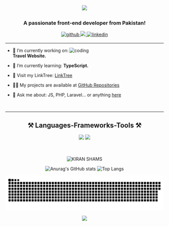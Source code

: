 <h1 align="center">
    <img src="https://readme-typing-svg.herokuapp.com/?font=Poppins&size=35&center=true&vCenter=true&width=500&height=70&duration=4000&lines=Hi+There!+👋;+I'm+KIRAN+SHAMS!;" />
</h1>
<h3 align="center">A passionate front-end developer from Pakistan!</h3>

<div align="center">
<a href="https://github.com/kiranShamsHere" target="_blank">
<img src=https://img.shields.io/badge/github-%2324292e.svg?&style=for-the-badge&logo=github&logoColor=white alt=github style="margin-bottom: 5px;" />
</a>
<!-- <a href="https://twitter.com/devabdulrehman" target="_blank">
<img src=https://img.shields.io/badge/twitter-%2300acee.svg?&style=for-the-badge&logo=twitter&logoColor=white alt=twitter style="margin-bottom: 5px;" />
</a> -->
<!-- <a href="https://dev.to/abdulrehman0" target="_blank">
<img src=https://img.shields.io/badge/dev.to-%2308090A.svg?&style=for-the-badge&logo=dev.to&logoColor=white alt=devto style="margin-bottom: 5px;" />
</a> -->
<a href="mailto:kiranshamsdhiloo@gmail.com">
<img src="https://img.shields.io/badge/Gmail-333333?style=for-the-badge&logo=gmail&logoColor=red" />
</a>
<a href="https://www.linkedin.com/in/kiranshams/" target="_blank">
<img src=https://img.shields.io/badge/linkedin-%231E77B5.svg?&style=for-the-badge&logo=linkedin&logoColor=white alt=linkedin style="margin-bottom: 5px;" />
</a>
<!-- <a href="https://www.youtube.com/channel/uc0u-cjmrinc6i3gb1dok0wa" target="_blank">
<img src=https://img.shields.io/badge/youtube-%23000000.svg?&style=for-the-badge&logo=youtube&logoColor=white alt=youtube style="margin-bottom: 5px;" />
</a>   -->
</div>  
<hr/>
<img align="right" alt="coding" width="300" style="border-radius= 5px" src="https://cdn.dribbble.com/users/4055494/screenshots/15215756/media/d2b66c4ca0192aa26d103448b3d1518b.gif">

<!-- 
<p align="left"> <img src="https://komarev.com/ghpvc/?username=kiranShamsHere&label=Visitors:&color=007a02&style=plastic" alt="KIRAN SHAMS" /> </p>
-->


- 🔭 I’m currently working on: **Travel Website.**

- 🌱 I’m currently learning: **TypeScript.**

- 🤝 Visit my LinkTree: <a href="https://linktr.ee/KIRAN___SHAMS">LinkTree <a/>

- 👨‍💻 My projects are available at <a href="https://github.com/kiranShamsHere?tab=repositories">GitHub Repositories<a/>

- 💬 Ask me about: JS, PHP, Laravel... or anything [here](https://github.com/kiranShamsHere/kiranShamsHere/issues)

<br/>
<hr/>


<!-- Tech Stack -->
<div align="center">
<h2>⚒️ Languages-Frameworks-Tools ⚒️</h2>
    <img src="https://skillicons.dev/icons?i=bootstrap,html,css,vscode,github,git" />
    <img src="https://skillicons.dev/icons?i=javascript,mysql,php,laravel" />
<br>
<br>
<br>

<p><img align="center" src="https://github-readme-streak-stats.herokuapp.com/?user=kiranShamsHere&theme=midnight-purple" alt="KIRAN SHAMS" /></p>

![Anurag's GitHub stats](https://github-readme-stats.vercel.app/api?username=kiranShamsHere&show_icons=true&theme=midnight-purple)
![Top Langs](https://github-readme-stats.vercel.app/api/top-langs/?username=kiranShamsHere&layout=compact&theme=midnight-purple)

</div>

<!-- Snake -->
<div align="center">
    
  ![snake gif](https://github.com/kiranShamsHere/kiranShamsHere/blob/output/github-snake-dark.svg)
</div>



<!-- Counter -->
<div align="center">
    
  [![](https://visitcount.itsvg.in/api?id=kiranShamsHere&icon=10&color=6)](https://visitcount.itsvg.in)
</div>
